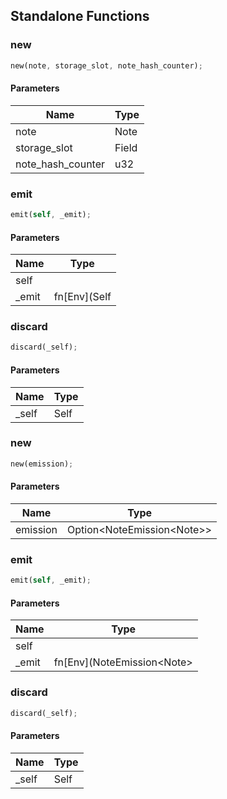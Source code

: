 ## Standalone Functions

### new

```rust
new(note, storage_slot, note_hash_counter);
```

#### Parameters
| Name | Type |
| --- | --- |
| note | Note |
| storage_slot | Field |
| note_hash_counter | u32 |

### emit

```rust
emit(self, _emit);
```

#### Parameters
| Name | Type |
| --- | --- |
| self |  |
| _emit | fn[Env](Self |

### discard

```rust
discard(_self);
```

#### Parameters
| Name | Type |
| --- | --- |
| _self | Self |

### new

```rust
new(emission);
```

#### Parameters
| Name | Type |
| --- | --- |
| emission | Option&lt;NoteEmission&lt;Note&gt;&gt; |

### emit

```rust
emit(self, _emit);
```

#### Parameters
| Name | Type |
| --- | --- |
| self |  |
| _emit | fn[Env](NoteEmission&lt;Note&gt; |

### discard

```rust
discard(_self);
```

#### Parameters
| Name | Type |
| --- | --- |
| _self | Self |

